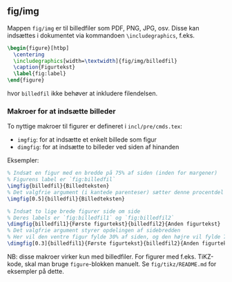 ## fig/img

Mappen `fig/img` er til billedfiler som PDF, PNG, JPG, osv.
Disse kan indsættes i dokumentet via kommandoen `\includegraphics`, f.eks.

```latex
\begin{figure}[htbp]
  \centering
  \includegraphics[width=\textwidth]{fig/img/billedfil}
  \caption{Figurtekst}
  \label{fig:label}
\end{figure}
```

hvor `billedfil` ikke behøver at inkludere filendelsen.


### Makroer for at indsætte billeder

To nyttige makroer til figurer er defineret i `incl/pre/cmds.tex`:

  * `imgfig`: for at indsætte et enkelt billede som figur
  * `dimgfig`: for at indsætte to billeder ved siden af hinanden

Eksempler:

```latex
% Indsæt en figur med en bredde på 75% af siden (inden for margener)
% Figurens label er `fig:billedfil`
\imgfig{billedfil}{Billedteksten}
% Det valgfrie argument (i kantede parenteser) sætter denne procentdel
\imgfig[0.5]{billedfil}{Billedteksten}

% Indsæt to lige brede figurer side om side
% Deres labels er `fig:billedfil1` og `fig:billedfil2`
\dimgfig{billedfil1}{Første figurtekst}{billedfil2}{Anden figurtekst}
% Det valgfrie argument styrer opdelingen af sidebredden
% Her vil den ventre figur fylde 30% af siden, og den højre vil fylde 70%
\dimgfig[0.3]{billedfil1}{Første figurtekst}{billedfil2}{Anden figurtekst}
```

NB: disse makroer virker kun med billedfiler.
For figurer med f.eks. TiKZ-kode, skal man bruge `figure`-blokken manuelt.
Se `fig/tikz/README.md` for eksempler på dette.
